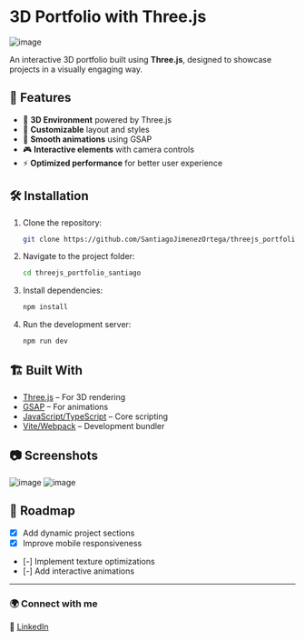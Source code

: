 # 3D Portfolio with Three.js

![image](https://github.com/user-attachments/assets/f7f6667b-a076-48e6-b605-8dbad72bb3e1)

An interactive 3D portfolio built using **Three.js**, designed to showcase projects in a visually engaging way.

## 🚀 Features
- 🌟 **3D Environment** powered by Three.js
- 🎨 **Customizable** layout and styles
- 🎥 **Smooth animations** using GSAP
- 🎮 **Interactive elements** with camera controls
- ⚡ **Optimized performance** for better user experience

## 🛠️ Installation
1. Clone the repository:
   ```bash
   git clone https://github.com/SantiagoJimenezOrtega/threejs_portfolio_santiago.git
   ```
2. Navigate to the project folder:
   ```bash
   cd threejs_portfolio_santiago
   ```
3. Install dependencies:
   ```bash
   npm install
   ```
4. Run the development server:
   ```bash
   npm run dev
   ```

## 🏗️ Built With
- [Three.js](https://threejs.org/) – For 3D rendering
- [GSAP](https://greensock.com/gsap/) – For animations
- [JavaScript/TypeScript](https://www.typescriptlang.org/) – Core scripting
- [Vite/Webpack](https://vitejs.dev/) – Development bundler

## 📷 Screenshots
![image](https://github.com/user-attachments/assets/40e6c479-99ad-4f3d-86c8-71b8ccf80138)
![image](https://github.com/user-attachments/assets/9508e8c0-d632-408f-9ecb-bd5d8a7a3b9f)


## 📌 Roadmap
- [X] Add dynamic project sections
- [X] Improve mobile responsiveness
- [-] Implement texture optimizations
- [-] Add interactive animations

---
### 🌍 Connect with me
💼 [LinkedIn]((https://www.linkedin.com/in/santiagojimenezo/))
